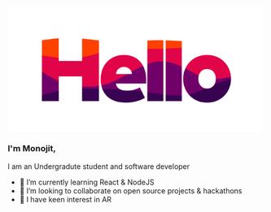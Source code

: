 <img align="middle" alt="hello.gif" src="hello.gif" />

<!-- ### Hi there 👋 -->
### I'm Monojit,

I am an Undergradute student and software developer

<!-- **mcmonojit/mcmonojit** is a ✨ _special_ ✨ repository because its `README.md` (this file) appears on your GitHub profile.

<!-- Here are some ideas to get you started: -->

<!-- - 🔭 I’m currently working on the backend of my E-commerce application which is built using NodeJS. -->
- 🌌 I’m currently learning React & NodeJS
- 🚴‍ I’m looking to collaborate on open source projects & hackathons
- 🧭 I have keen interest in AR


<!-- - 💬 Ask me about ...
- 📫 How to reach me: ...
- 😄 Pronouns: ...
- ⚡🪐 Fun fact: ... -->


<!-- ![Monojit's github stats](https://github-readme-stats.vercel.app/api?username=mcmonojit&show_icons=true&hide_border=true&bg&theme=material-palenight) -->
